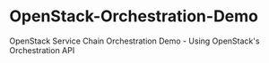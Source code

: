 # OpenStack-Orchestration-Demo
OpenStack Service Chain Orchestration Demo - Using OpenStack's Orchestration API
